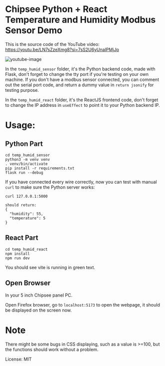 # Chipsee Python + React Temperature and Humidity Modbus Sensor Demo

This is the source code of the YouTube video: https://youtu.be/LN7sZzeXmg8?si=7sS2U6yUnaIPMjJp

![youtube-image](https://github.com/printfinn/py-react-temp-humid-sensor-hmi/assets/10386624/ca09e09f-76d2-4c6c-8e14-883c3afee325)

In the `temp_humid_sensor` folder, it's the Python backend code, made with Flask, don't forget to change the tty port if you're testing on your own machine. If you don't have a modbus sensor connected, you can comment out the serial port code, and return a dummy value in `return jsonify` for testing purpose.

In the `temp_humid_react` folder, it's the ReactJS frontend code, don't forget to change the IP address in `useEffect` to point it to your Python backend IP.

# Usage:

## Python Part
```
cd temp_humid_sensor
python3 -m venv venv
. venv/bin/activate
pip install -r requirements.txt 
flask run --debug
```

If you have connected every wire correctly, now you can test with manual `curl` to make sure the Python server works:

```
curl 127.0.0.1:5000

should return:
{
  "humidity": 55,
  "temperature": 5
}
```

## React Part

```
cd temp_humid_react
npm install
npm run dev
```

You should see vite is running in green text.

## Open Browser

In your 5 inch Chipsee panel PC.

Open Firefox browser, go to `localhost:5173` to open the webpage, it should be displayed on the screen now.

# Note

There might be some bugs in CSS displaying, such as a value is >=100, but the functions should work without a problem.

License: MIT
